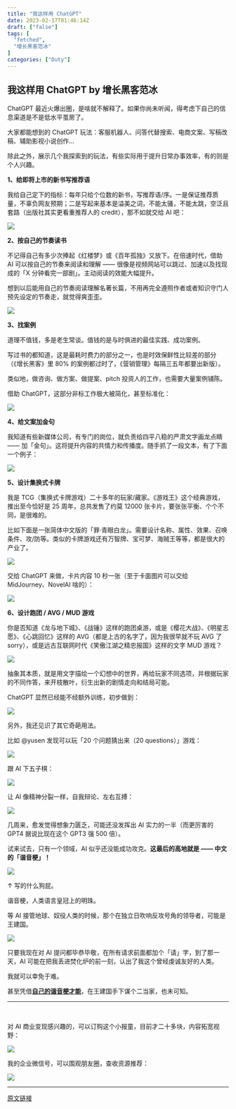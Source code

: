 ```yaml
---
title: "我这样用 ChatGPT"
date: 2023-02-17T01:46:14Z
draft: ["false"]
tags: [
  "fetched",
  "增长黑客范冰"
]
categories: ["Duty"]
---
```

我这样用 ChatGPT by 增长黑客范冰
------
<div><section><qqmusic musicid="325565709" mid="002CXnoB2NwBhN" albumurl="http://y.gtimg.cn/music/photo_new/T001R120x120M000004OKBhg2OohpB_0.jpg" audiourl="http://isure6.stream.qqmusic.qq.com/C200002CXnoB2NwBhN.m4a?guid=2000000052&amp;vkey=698E91CF7040EA8829556EC1F84BC52F7C3A2536C328D3D740C61F97751E422F6A2A1300D3E134CF6C8535E646F4E21CDD95E956171D77BF&amp;uin=0&amp;fromtag=20052" music_name="王力宏 《A.I.爱》MV 道德得到道德" singer="gohai0501" play_length="245" src="/mp/readtemplate?t=app_editor/music&amp;singer=gohai0501&amp;music_name=%E7%8E%8B%E5%8A%9B%E5%AE%8F%20%E3%80%8AA.I.%E7%88%B1%E3%80%8BMV%20%E9%81%93%E5%BE%B7%E5%BE%97%E5%88%B0%E9%81%93%E5%BE%B7&amp;albumurl=http%3A%2F%2Fy.gtimg.cn%2Fmusic%2Fphoto_new%2FT001R120x120M000004OKBhg2OohpB_0.jpg&amp;musictype=1" musictype="1" otherid="002CXnoB2NwBhN" albumid="" jumpurlkey="" data-pluginname="insertaudio"></qqmusic></section><p>ChatGPT 最近火爆出圈，是啥就不解释了。如果你尚未听闻，得考虑下自己的信息渠道是不是低水平茧房了。<br></p><p>大家都能想到的 ChatGPT 玩法：客服机器人、问答代替搜索、电商文案、写稿改稿、辅助影视小说创作…<br></p><p>除此之外，展示几个我探索到的玩法，有些实际用于提升日常办事效率，有的则是个人兴趣。</p><p><strong>1、给即将上市的新书写推荐语</strong></p><p>我给自己定下的指标：每年只给个位数的新书，写推荐语/序。一是保证推荐质量，不辜负网友预期；二是写起来基本是溢美之词，不能太骚，不能太跳，空泛且套路（出版社其实更看重推荐人的 credit），那不如就交给 AI 吧：</p><p><img data-ratio="0.876117496807152" data-s="300,640" data-src="https://mmbiz.qpic.cn/mmbiz_png/ichA57Ls2O4qETbyrBH9VCmp2xmAOYoM5KraGWgPKE0XSU3iaMfyA32XsnxicDcQXm8CsrnyK9TOrVZj3P49XZhvA/640?wx_fmt=png" data-type="png" data-w="783" src="https://mmbiz.qpic.cn/mmbiz_png/ichA57Ls2O4qETbyrBH9VCmp2xmAOYoM5KraGWgPKE0XSU3iaMfyA32XsnxicDcQXm8CsrnyK9TOrVZj3P49XZhvA/640?wx_fmt=png"></p><p><strong>2、按自己的节奏读书</strong></p><p>不记得自己有多少次捧起《红楼梦》或《百年孤独》又放下。在倍速时代，借助 AI 可以按自己的节奏来阅读和理解 —— 很像是视频网站可以跳过、加速以及找现成的「X 分钟看完一部剧」。主动阅读的效能大幅提升。</p><p>想到以后能用自己的节奏阅读理解名著长篇，不用再完全遵照作者或者知识守门人预先设定的节奏走，就觉得爽歪歪。</p><p><img data-ratio="1.6" data-s="300,640" data-src="https://mmbiz.qpic.cn/mmbiz_jpg/ichA57Ls2O4qETbyrBH9VCmp2xmAOYoM5pkg3CKZsjPuhLlXWicmyCwjRvFzxggnWpBmUhPvv9CNjticVzib004hGw/640?wx_fmt=jpeg" data-type="jpeg" data-w="1080" src="https://mmbiz.qpic.cn/mmbiz_jpg/ichA57Ls2O4qETbyrBH9VCmp2xmAOYoM5pkg3CKZsjPuhLlXWicmyCwjRvFzxggnWpBmUhPvv9CNjticVzib004hGw/640?wx_fmt=jpeg"></p><p><strong>3、找案例</strong></p><p>道理不值钱，多是老生常谈。值钱的是与时俱进的最佳实践、成功案例。</p><p>写过书的都知道，这是最耗时费力的部分之一，也是时效保鲜性比较差的部分（《增长黑客》里 80% 的案例都过时了，《营销管理》每隔三五年都要出新版）。</p><p>类似地，做咨询、做方案、做提案、pitch 投资人的工作，也需要大量案例铺陈。</p><p>借助 ChatGPT，这部分非标工作极大被简化，甚至标准化：</p><p><img data-ratio="1.0938722294654497" data-s="300,640" data-src="https://mmbiz.qpic.cn/mmbiz_png/ichA57Ls2O4qETbyrBH9VCmp2xmAOYoM57nzJMGjibcMexsVkmmDuwNaqkVgJMcsJo9ibVoKyibmGAJ7YabjLgQTtw/640?wx_fmt=png" data-type="png" data-w="767" src="https://mmbiz.qpic.cn/mmbiz_png/ichA57Ls2O4qETbyrBH9VCmp2xmAOYoM57nzJMGjibcMexsVkmmDuwNaqkVgJMcsJo9ibVoKyibmGAJ7YabjLgQTtw/640?wx_fmt=png"></p><p><strong>4、给文案加金句</strong></p><p>我知道有些新媒体公司，有专门的岗位，就负责给四平八稳的严肃文字画龙点睛 —— 加「金句」。这将提升内容的共情力和传播度。随手抓了一段文本，有了下面一个例子：</p><p><img data-ratio="0.7313624678663239" data-s="300,640" data-src="https://mmbiz.qpic.cn/mmbiz_png/ichA57Ls2O4qETbyrBH9VCmp2xmAOYoM58n8qZqHAxt4tAoXgdAqWibuR1y5N7gWf2ia4icIotdNEma7B0faVS1JxA/640?wx_fmt=png" data-type="png" data-w="778" src="https://mmbiz.qpic.cn/mmbiz_png/ichA57Ls2O4qETbyrBH9VCmp2xmAOYoM58n8qZqHAxt4tAoXgdAqWibuR1y5N7gWf2ia4icIotdNEma7B0faVS1JxA/640?wx_fmt=png"></p><p><strong>5、设计集换式卡牌</strong><br></p><p>我是 TCG（集换式卡牌游戏）二十多年的玩家/藏家。《游戏王》这个经典游戏，推出至今恰好是 25 周年，总共发售了约莫 12000 张卡片，要张张平衡、个个不同，是很难的。<br></p><p>比如下面是一张简体中文版的「罪·青眼白龙」。需要设计名称、属性、效果、召唤条件、攻/防等。类似的卡牌游戏还有万智牌、宝可梦、海贼王等等，都是很大的产业了。</p><p><img data-ratio="1.3109375" data-s="300,640" data-src="https://mmbiz.qpic.cn/mmbiz_jpg/ichA57Ls2O4qETbyrBH9VCmp2xmAOYoM5j6U7KGNHvJEibeDxWRW3CculaunFW8nbMPdwDd0N3yEicrv5tA9ic3b4Q/640?wx_fmt=jpeg" data-type="jpeg" data-w="640" src="https://mmbiz.qpic.cn/mmbiz_jpg/ichA57Ls2O4qETbyrBH9VCmp2xmAOYoM5j6U7KGNHvJEibeDxWRW3CculaunFW8nbMPdwDd0N3yEicrv5tA9ic3b4Q/640?wx_fmt=jpeg"></p><p>交给 ChatGPT 来做，卡片内容 10 秒一张（至于卡面图片可以交给 MidJourney、NovelAI 啥的）：</p><p><img data-ratio="0.616060225846926" data-s="300,640" data-src="https://mmbiz.qpic.cn/mmbiz_jpg/ichA57Ls2O4qETbyrBH9VCmp2xmAOYoM5WbG2tRSJmyDBaUs4l8m1Cr36689SNusdjQghkUnlLIo3qHKDcWzBjg/640?wx_fmt=jpeg" data-type="jpeg" data-w="797" src="https://mmbiz.qpic.cn/mmbiz_jpg/ichA57Ls2O4qETbyrBH9VCmp2xmAOYoM5WbG2tRSJmyDBaUs4l8m1Cr36689SNusdjQghkUnlLIo3qHKDcWzBjg/640?wx_fmt=jpeg"></p><p><strong>6、设计跑团 / AVG / MUD 游戏</strong><br></p><p>你是否知道《龙与地下城》、《战锤》这样的跑团桌游，或是《樱花大战》、《明星志愿》、《心跳回忆》这样的 AVG（都是上古的名字了，因为我很早就不玩 AVG 了 sorry），或是远古互联网时代《笑傲江湖之精忠报国》这样的文字 MUD 游戏？<br></p><p><img data-ratio="0.7385786802030457" data-s="300,640" data-src="https://mmbiz.qpic.cn/mmbiz_png/ichA57Ls2O4qETbyrBH9VCmp2xmAOYoM5Y2lB3qudL8zSzd0yybkXzMBdCotBIOsicVlzQXSdSwic8DFVdMGSefnQ/640?wx_fmt=png" data-type="png" data-w="788" src="https://mmbiz.qpic.cn/mmbiz_png/ichA57Ls2O4qETbyrBH9VCmp2xmAOYoM5Y2lB3qudL8zSzd0yybkXzMBdCotBIOsicVlzQXSdSwic8DFVdMGSefnQ/640?wx_fmt=png"></p><p>抽象其本质，就是用文字描绘一个幻想中的世界，再给玩家不同选项，并根据玩家的不同作答，来开枝散叶，衍生出新的剧情走向和结局可能。<br></p><p>ChatGPT 显然已经能不经额外训练，初步做到：<br></p><p><img data-ratio="1.2484375" data-s="300,640" data-src="https://mmbiz.qpic.cn/mmbiz_jpg/ichA57Ls2O4qETbyrBH9VCmp2xmAOYoM5BSCkrG9rO37BrYZGcttiaxUeQWIcZfrGYWQGjpMPZCe36yQ6g7XlYmA/640?wx_fmt=jpeg" data-type="jpeg" data-w="1280" src="https://mmbiz.qpic.cn/mmbiz_jpg/ichA57Ls2O4qETbyrBH9VCmp2xmAOYoM5BSCkrG9rO37BrYZGcttiaxUeQWIcZfrGYWQGjpMPZCe36yQ6g7XlYmA/640?wx_fmt=jpeg"></p><p>另外，我还见识了其它奇葩用法。</p><p>比如 @yusen 发现可以玩「20 个问题猜出来（20 questions）」游戏：<span></span></p><p><img data-ratio="0.85546875" data-s="300,640" data-src="https://mmbiz.qpic.cn/mmbiz_jpg/ichA57Ls2O4qETbyrBH9VCmp2xmAOYoM5PGbW8lYzuB5hL4CfWlFIJR4VMCqp4ZZIQHgibGCK9Z6G5Msty0JApfA/640?wx_fmt=jpeg" data-type="jpeg" data-w="1280" src="https://mmbiz.qpic.cn/mmbiz_jpg/ichA57Ls2O4qETbyrBH9VCmp2xmAOYoM5PGbW8lYzuB5hL4CfWlFIJR4VMCqp4ZZIQHgibGCK9Z6G5Msty0JApfA/640?wx_fmt=jpeg"></p><p>跟 AI 下五子棋：<br></p><p><img data-ratio="1.484375" data-s="300,640" data-src="https://mmbiz.qpic.cn/mmbiz_jpg/ichA57Ls2O4qETbyrBH9VCmp2xmAOYoM5kzDje2yibicMAEK34PHo7Bja3CGjMJZXCJzaRR2sJVXhukNMGaMFaITA/640?wx_fmt=jpeg" data-type="jpeg" data-w="1280" src="https://mmbiz.qpic.cn/mmbiz_jpg/ichA57Ls2O4qETbyrBH9VCmp2xmAOYoM5kzDje2yibicMAEK34PHo7Bja3CGjMJZXCJzaRR2sJVXhukNMGaMFaITA/640?wx_fmt=jpeg"></p><p>让 AI 像精神分裂一样，自我辩论、左右互搏：<br></p><p><img data-ratio="1.38828125" data-s="300,640" data-src="https://mmbiz.qpic.cn/mmbiz_jpg/ichA57Ls2O4qETbyrBH9VCmp2xmAOYoM54u5DHVqXlfAj0fsp9YWL0ibtmmE8pic4wdibbGich2ZDJfljYoicVcOsAHw/640?wx_fmt=jpeg" data-type="jpeg" data-w="1280" src="https://mmbiz.qpic.cn/mmbiz_jpg/ichA57Ls2O4qETbyrBH9VCmp2xmAOYoM54u5DHVqXlfAj0fsp9YWL0ibtmmE8pic4wdibbGich2ZDJfljYoicVcOsAHw/640?wx_fmt=jpeg"></p><p>几周来，愈发觉得想象力匮乏，可能还没发挥出 AI 实力的一半（而更厉害的 GPT4 据说比现在这个 GPT3 强 500 倍）<span>。</span></p><p>试来试去，只有一个领域，AI 似乎还没能成功攻克。<strong>这最后的高地就是 —— 中文的「谐音梗」！</strong></p><p><img data-ratio="0.8655352480417755" data-s="300,640" data-src="https://mmbiz.qpic.cn/mmbiz_png/ichA57Ls2O4qETbyrBH9VCmp2xmAOYoM5qwLujpBEnfhBn7oa9NZLAsJ7icfpMbgFfQs4aVaBYMwxNC5TdsibvC3A/640?wx_fmt=png" data-type="png" data-w="766" src="https://mmbiz.qpic.cn/mmbiz_png/ichA57Ls2O4qETbyrBH9VCmp2xmAOYoM5qwLujpBEnfhBn7oa9NZLAsJ7icfpMbgFfQs4aVaBYMwxNC5TdsibvC3A/640?wx_fmt=png"></p><p>↑ 写的什么狗屁。</p><p>谐音梗，人类语言皇冠上的明珠。</p><p>等 AI 接管地球、奴役人类的时候，那个在独立日吹响反攻号角的领导者，可能是王建国。</p><p><img data-ratio="0.5625" data-s="300,640" data-src="https://mmbiz.qpic.cn/mmbiz_jpg/ichA57Ls2O4qETbyrBH9VCmp2xmAOYoM5zYiauaMkZlNt2ydNn3RbmL0eric06qzaYhjFXXNSphIdnia0HXqmHic9QQ/640?wx_fmt=jpeg" data-type="jpeg" data-w="864" src="https://mmbiz.qpic.cn/mmbiz_jpg/ichA57Ls2O4qETbyrBH9VCmp2xmAOYoM5zYiauaMkZlNt2ydNn3RbmL0eric06qzaYhjFXXNSphIdnia0HXqmHic9QQ/640?wx_fmt=jpeg"></p><p>只要我现在对 AI 提问都毕恭毕敬，在所有请求前面都加个「请」字，到了那一天，AI 可能在把我丢进焚化炉的前一刻，认出了我这个曾经虔诚友好的人类。</p><p><span>我就可</span><span>以幸</span><span>免于难。</span></p><p>甚至凭借<a target="_blank" href="http://mp.weixin.qq.com/s?__biz=MzA4NDk5OTgzMg==&amp;mid=2650593116&amp;idx=1&amp;sn=05aa2735ebaa8f1bbf85ddeabe82fa24&amp;chksm=87d6dcabb0a155bdf0c40b40c89be3ca00fce70b60c30c47e5293726d2b5f992d8830b221b87&amp;scene=21#wechat_redirect" textvalue="自己的谐音梗才能" linktype="text" imgurl="" imgdata="null" data-itemshowtype="0" tab="innerlink" data-linktype="2"><strong>自己的谐音梗才能</strong></a>，在王建国手下谋个二当家，也未可知。</p><hr><p><br></p><p>对 AI 商业变现感兴趣的，可以订购这个小报童，目前才二十多块，内容拓宽视野：</p><p><img data-ratio="3.1666666666666665" data-s="300,640" data-src="https://mmbiz.qpic.cn/mmbiz_jpg/ichA57Ls2O4oPicuJQShx4UXUXQgkeve9BqPLt3iar8EsIj8hFWibq2qXUDN7e10VSJLd4wzCIdfv0aumtjJmMdsYg/640?wx_fmt=jpeg" data-type="jpeg" data-w="1170" src="https://mmbiz.qpic.cn/mmbiz_jpg/ichA57Ls2O4oPicuJQShx4UXUXQgkeve9BqPLt3iar8EsIj8hFWibq2qXUDN7e10VSJLd4wzCIdfv0aumtjJmMdsYg/640?wx_fmt=jpeg"></p><p><span>我的企业微信号，可以围</span>观<span>朋友圈，查收资源推荐：</span><br></p><p><img data-ratio="2.1653333333333333" data-s="300,640" data-src="https://mmbiz.qpic.cn/mmbiz_jpg/ichA57Ls2O4qETbyrBH9VCmp2xmAOYoM5QJBkRWpfMrpCicV4WaHhTZY2H18alrPtGVJeiaicKJMEJjS0DeL0hAtZA/640?wx_fmt=jpeg" data-type="jpeg" data-w="1125" src="https://mmbiz.qpic.cn/mmbiz_jpg/ichA57Ls2O4qETbyrBH9VCmp2xmAOYoM5QJBkRWpfMrpCicV4WaHhTZY2H18alrPtGVJeiaicKJMEJjS0DeL0hAtZA/640?wx_fmt=jpeg"></p><p><mp-style-type data-value="3"></mp-style-type></p></div>  
<hr>
<a href="https://mp.weixin.qq.com/s/didXyv-iSSq2lzlbLL9GIw",target="_blank" rel="noopener noreferrer">原文链接</a>
